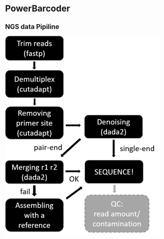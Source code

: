 # PowerBarcoder

## NGS data Pipiline

![pipeline](https://github.com/PowerBarcoder/PowerBarcoder/blob/main/pipeline.png)
